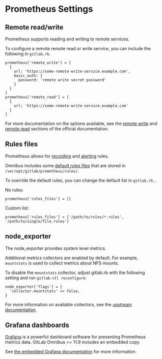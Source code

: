 # Prometheus Settings

## Remote read/write

Prometheus supports reading and writing to remote services.

To configure a remote remote read or write service, you can include the following in `gitlab.rb`.

    prometheus['remote_write'] = [
      {
        url: 'https://some-remote-write-service.example.com',
        basic_auth: {
          password: 'remote write secret password'
        }
      }
    ]
    prometheus['remote_read'] = [
      {
        url: 'https://some-remote-write-service.example.com'
      }
    ]

For more documentation on the options available, see the [remote write] and [remote read] sections of the official documentation.

[remote read]: https://prometheus.io/docs/prometheus/latest/configuration/configuration/#%3Cremote_read%3E
[remote write]: https://prometheus.io/docs/prometheus/latest/configuration/configuration/#%3Cremote_write%3E

## Rules files

Prometheus allows for [recording] and [alerting] rules.

Omnibus includes some [default rules files](https://gitlab.com/gitlab-org/omnibus-gitlab/tree/master/files/gitlab-cookbooks/gitlab/templates/default/prometheus/rules)
that are stored in `/var/opt/gitlab/prometheus/rules/`.

To override the default rules, you can change the default list in `gitlab.rb.`.

No rules:

    prometheus['rules_files'] = []

Custom list:

    prometheus['rules_files'] = ['/path/to/rules/*.rules', '/path/to/single/file.rules']

## node_exporter

The node_exporter provides system level metrics.

Additional metrics collectors are enabled by default. For example, `mountstats` is used to collect metrics about NFS mounts.

To disable the `mountstats` collector, adjust gitlab.rb with the following setting and run `gitlab-ctl reconfigure`:

    node_exporter['flags'] = {
      'collector.mountstats' => false,
    }

For more information on available collectors, see the [upstream documentation](https://github.com/prometheus/node_exporter#collectors).

## Grafana dashboards

[Grafana](https://grafana.com) is a powerful dashboard software for presenting
Prometheus metrics data. GitLab Omnibus >= 11.9 includes an embedded copy.

See [the embedded Grafana documentation](grafana.md) for more information.

[alerting]: https://prometheus.io/docs/prometheus/latest/configuration/alerting_rules/
[recording]: https://prometheus.io/docs/prometheus/latest/configuration/recording_rules/

